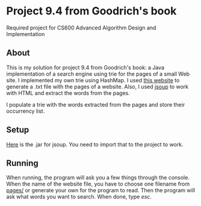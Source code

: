 # Project 9.4 from Goodrich's book
Required project for CS600 Advanced Algorithm Design and Implementation

## About
This is my solution for project 9.4 from Goodrich's book: a Java implementation of a search engine using trie for the pages of a small Web site. 
I implemented my own trie using HashMap. I used [this website](https://www.xml-sitemaps.com) to generate a .txt file with the pages of a website.
Also, I used [jsoup](https://jsoup.org) to work with HTML and extract the words from the pages. 

I populate a trie with the words extracted from the pages and store their occurrency list.

## Setup
[Here](https://github.com/llaryssa/CS600-project9.4/blob/master/jsoup-1.9.1.jar) is the .jar for jsoup. You need to import that to the project to work.

## Running
When running, the program will ask you a few things through the console. 
When the name of the website file, you have to choose one filename from [pages/](https://github.com/llaryssa/CS600-project9.4/tree/master/pages)
or generate your own for the program to read. Then the program will ask what words you want to search. When done, type *esc*.
